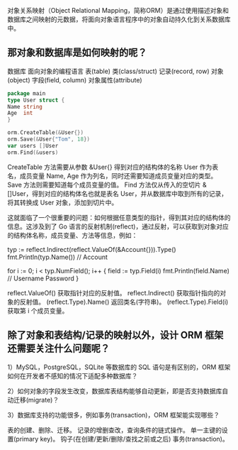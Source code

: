 对象关系映射（Object Relational Mapping，简称ORM）是通过使用描述对象和数据库之间映射的元数据，将面向对象语言程序中的对象自动持久化到关系数据库中。


## 那对象和数据库是如何映射的呢？

数据库	面向对象的编程语言
表(table)	类(class/struct)
记录(record, row)	对象 (object)
字段(field, column)	对象属性(attribute)
```go
package main
type User struct {
Name string
Age  int
}

orm.CreateTable(&User{})
orm.Save(&User{"Tom", 18})
var users []User
orm.Find(&users)
```



CreateTable 方法需要从参数 &User{} 得到对应的结构体的名称 User 作为表名，成员变量 Name, Age 作为列名，同时还需要知道成员变量对应的类型。
Save 方法则需要知道每个成员变量的值。
Find 方法仅从传入的空切片 &[]User，得到对应的结构体名也就是表名 User，并从数据库中取到所有的记录，将其转换成 User 对象，添加到切片中。


这就面临了一个很重要的问题：如何根据任意类型的指针，得到其对应的结构体的信息。这涉及到了 Go 语言的反射机制(reflect)，通过反射，可以获取到对象对应的结构体名称，成员变量、方法等信息，例如：

typ := reflect.Indirect(reflect.ValueOf(&Account{})).Type()
fmt.Println(typ.Name()) // Account

for i := 0; i < typ.NumField(); i++ {
field := typ.Field(i)
fmt.Println(field.Name) // Username Password
}

reflect.ValueOf() 获取指针对应的反射值。
reflect.Indirect() 获取指针指向的对象的反射值。
(reflect.Type).Name() 返回类名(字符串)。
(reflect.Type).Field(i) 获取第 i 个成员变量。

## 除了对象和表结构/记录的映射以外，设计 ORM 框架还需要关注什么问题呢？

1）MySQL，PostgreSQL，SQLite 等数据库的 SQL 语句是有区别的，ORM 框架如何在开发者不感知的情况下适配多种数据库？

2）如何对象的字段发生改变，数据库表结构能够自动更新，即是否支持数据库自动迁移(migrate)？

3）数据库支持的功能很多，例如事务(transaction)，ORM 框架能实现哪些？


表的创建、删除、迁移。
记录的增删查改，查询条件的链式操作。
单一主键的设置(primary key)。
钩子(在创建/更新/删除/查找之前或之后)
事务(transaction)。